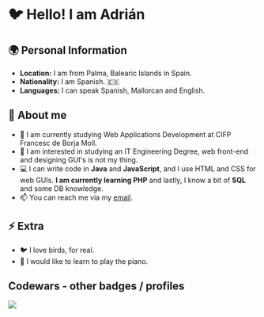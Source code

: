 # 🐦 Hello! I am Adrián


## 🌍 Personal Information
- **Location:** I am from Palma, Balearic Islands in Spain.
- **Nationality:** I am Spanish. 🇪🇸
- **Languages:** I can speak Spanish, Mallorcan and English.

## 🔎 About me
- 🔭 I am currently studying Web Applications Development at CIFP Francesc de Borja Moll.
- 🌱 I am interested in studying an IT Engineering Degree, web front-end and designing GUI's is not my thing.
- 💻 I can write code in **Java** and **JavaScript**, and I use HTML and CSS for web GUIs. **I am currently learning PHP** and lastly, I know a bit of **SQL** and some DB knowledge.
- 📫 You can reach me via my [email](mailto:adriancalagamba@gmail.com).

## ⚡ Extra
- 🐦 I love birds, for real.
- 📀 I would like to learn to play the piano.

## Codewars - other badges / profiles
[![](https://www.codewars.com/users/adrigarcia75/badges/large)](https://www.codewars.com/users/adrigarcia75)
